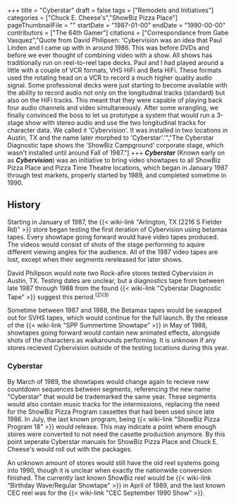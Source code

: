+++
title = "Cyberstar"
draft = false
tags = ["Remodels and Initiatives"]
categories = ["Chuck E. Cheese's","ShowBiz Pizza Place"]
pageThumbnailFile = ""
startDate = "1987-01-00"
endDate = "1990-00-00"
contributors = ["The 64th Gamer"]
citations = ["Correspondance from Gabe Vasquez","Quote from David Philipsen: 'Cybervision was an idea that Paul Linden and I came up with in around 1986. This was before DVDs and before we ever thought of combining video with a show. All shows has traditionally run on reel-to-reel tape decks. Paul and I had played around a little with a couple of VCR formats, VHS HiFi and Beta HiFi. These formats used the rotating head on a VCR to record a much higher quality audio signal. Some professional decks were just starting to become available with the ability to record audio not only on the longitudinal tracks (standard) but also on the HiFi tracks. This meant that they were capable of playing back four audio channels and video simultaneously. After some wrangling, we finally convinced the boss to let us prototype a system that would run a 3-stage show with stereo audio and use the two longitudinal tracks for character data. We called it 'Cybervision'. It was installed in two locations in Austin, TX and the name later morphed to 'Cyberstar'.'","The Cyberstar Diagnostic tape shows the 'ShowBiz Campground' corporate stage, which wasn't installed until around Fall of 1987."]
+++
***Cyberstar*** (Known early on as ***Cybervision***) was an initiative to bring video showtapes to all ShowBiz Pizza Place and Pizza Time Theatre locations, which began in January 1987 through test markets, properly started by 1989, and completed sometime in 1990.

## History

Starting in January of 1987, the {{< wiki-link "Arlington, TX (2216 S Fielder Rd)" >}} store began testing the first iteration of Cybervision using betamax tapes. Every showtape going forward would have video tapes produced. The videos would consist of shots of the stage performing to aquire different viewing angles for the audience. All of the 1987 video tapes are lost, except when their segments rereleased for later shows.

David Philipson would note *two* Rock-afire stores tested Cybervision in Austin, TX. Testing dates are unclear, but a diagnostics tape from between late 1987 through 1988 from the found {{< wiki-link "Cyberstar Diagnostic Tape" >}} suggest this period.<sup>(2)(3)</sup>

Sometime between 1987 and 1988, the Betamax tapes would be swapped out for SVHS tapes, which would continue for the full launch. By the release of the {{< wiki-link "SPP Summertime Showtape" >}} in May of 1988, showtapes going forward would contain new animated effects, alongside shots of the characters as walkarounds performing. It is unknown if any stores recieved Cybervision outside of the testing locations during this year.

### Cyberstar

By March of 1989, the showtapes would change again to recieve new countdown sequences between segments, referencing the new name "Cyberstar" that would be trademarked the same year. These segments would also contain music tracks for the intermissions, replacing the need for the ShowBiz Pizza Program cassettes that had been used since late 1986. In July, the last known program, being {{< wiki-link "ShowBiz Pizza Program 18" >}} would release. This may indicate a point where enough stores were converted to not need the casette production anymore. By this point seperate Cyberstar manuals for ShowBiz Pizza Place and Chuck E. Cheese's would roll out with the packages.

An unknown amount of stores would still have the old reel systems going into 1990, though it is unclear when exactly the nationwide conversion finished. The currently last known ShowBiz reel would be {{< wiki-link "Birthday Wave/Regular Showtape" >}} in April of 1989, and the last known CEC reel was for the {{< wiki-link "CEC September 1990 Show" >}}.
